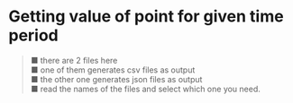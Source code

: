 # Getting value of point for given time period
>■ there are 2 files here <br/>
>■ one of them generates csv files as output <br/>
>■ the other one generates json files as output <br/>
>■ read the names of the files and select which one you need.
